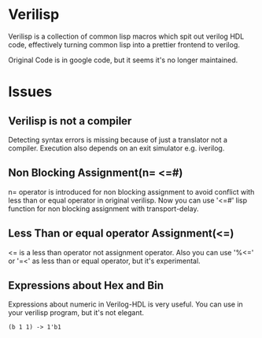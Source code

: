 # Verilisp
Verilisp is a collection of common lisp macros which spit out verilog HDL code, effectively turning common lisp into a prettier frontend to verilog. 

Original Code is in google code, but it seems it's no longer maintained.

# Issues
## Verilisp is not a compiler
Detecting syntax errors is missing because of just a translator not a compiler.
Execution also depends on an exit simulator e.g. iverilog.

## Non Blocking Assignment(n= <=#)
n= operator is introduced for non blocking assignment
to avoid conflict with less than or equal operator in original verilisp.
Now you can use '<=#' lisp function for non blocking assignment
with transport-delay.

## Less Than or equal operator Assignment(<=)
<= is a less than operator not assignment operator.
Also you can use '%<=' or '=<' as less than or equal operator, but it's experimental.

## Expressions about Hex and Bin
Expressions about numeric in Verilog-HDL is very useful. 
You can use in your verilisp program, but it's not elegant.

```
(b 1 1) -> 1'b1
```
